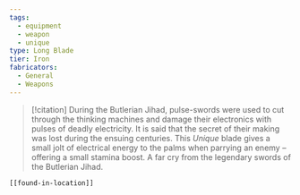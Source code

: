 ```yaml
---
tags:
  - equipment
  - weapon
  - unique
type: Long Blade
tier: Iron
fabricators:
  - General
  - Weapons
---
```

> [!citation]
> During the Butlerian Jihad, pulse-swords were used to cut through the thinking machines and damage their electronics with pulses of deadly electricity. It is said that the secret of their making was lost during the ensuing centuries. This *Unique* blade gives a small jolt of electrical energy to the palms when parrying an enemy – offering a small stamina boost. A far cry from the legendary swords of the Butlerian Jihad.
```meta-bind-embed
[[found-in-location]]
```